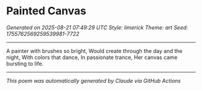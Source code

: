 # Painted Canvas

*Generated on 2025-08-21 07:49:29 UTC*
*Style: limerick*
*Theme: art*
*Seed: 1755762569259539981-7722*

---

A painter with brushes so bright,
Would create through the day and the night,
With colors that dance,
In passionate trance,
Her canvas came bursting to life.

---

*This poem was automatically generated by Claude via GitHub Actions*